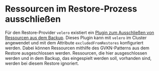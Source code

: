 # Ressourcen im Restore-Prozess ausschließen

Für den Restore-Provider `velero` existiert ein
[Plugin zum Ausschließen von Ressourcen aus dem Backup](https://github.com/cloudogu/velero-plugin-for-restore-exclude/).
Dieses Plugin kann mit `velero` im Cluster angewendet und mit dem Attribute `excludedFromRestores` konfiguriert werden. 
Dabei können Ressourcen mithilfe des GVKN-Patterns aus dem Restore ausgeschlossen werden.
Ressourcen, die hier ausgeschlossen werden und in dem Backup, das eingespielt werden soll, vorhanden sind, werden bei diesem Restore ignoriert.
